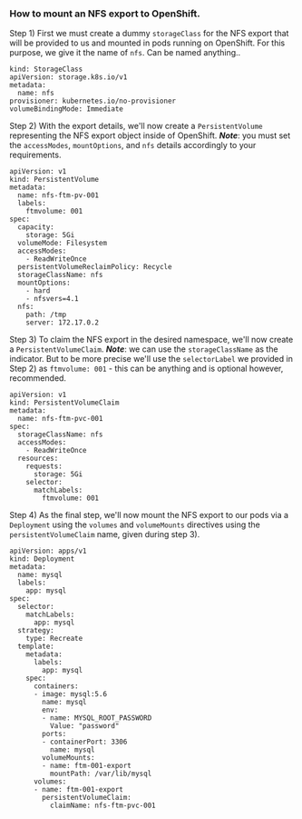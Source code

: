 ### How to mount an NFS export to OpenShift.

Step 1) First we must create a dummy `storageClass` for the NFS export that will be provided to us and mounted in pods running on OpenShift. For this purpose, we give it the name of `nfs`. Can be named anything..

~~~
kind: StorageClass
apiVersion: storage.k8s.io/v1
metadata:
  name: nfs
provisioner: kubernetes.io/no-provisioner
volumeBindingMode: Immediate
~~~

Step 2) With the export details, we'll now create a `PersistentVolume` representing the NFS export object inside of OpenShift. ***Note***: you must set the `accessModes`, `mountOptions`, and `nfs` details accordingly to your requirements.

~~~
apiVersion: v1
kind: PersistentVolume
metadata:
  name: nfs-ftm-pv-001
  labels:
    ftmvolume: 001
spec:
  capacity:
    storage: 5Gi
  volumeMode: Filesystem
  accessModes:
    - ReadWriteOnce
  persistentVolumeReclaimPolicy: Recycle
  storageClassName: nfs
  mountOptions:
    - hard
    - nfsvers=4.1
  nfs:
    path: /tmp
    server: 172.17.0.2
~~~

Step 3) To claim the NFS export in the desired namespace, we'll now create a `PersistentVolumeClaim`. ***Note***: we can use the `storageClassName` as the indicator. But to be more precise we'll use the `selectorLabel` we provided in Step 2) as `ftmvolume: 001` - this can be anything and is optional however, recommended. 

~~~
apiVersion: v1
kind: PersistentVolumeClaim
metadata:
  name: nfs-ftm-pvc-001
spec:
  storageClassName: nfs
  accessModes:
    - ReadWriteOnce
  resources:
    requests:
      storage: 5Gi
    selector: 
      matchLabels: 
        ftmvolume: 001
~~~

Step 4) As the final step, we'll now mount the NFS export to our pods via a `Deployment` using the `volumes` and `volumeMounts` directives using the `persistentVolumeClaim` name, given during step 3).

~~~
apiVersion: apps/v1
kind: Deployment
metadata:
  name: mysql
  labels:
    app: mysql
spec:
  selector:
    matchLabels:
      app: mysql
  strategy:
    type: Recreate
  template:
    metadata:
      labels:
        app: mysql
    spec:
      containers:
      - image: mysql:5.6
        name: mysql
        env:
        - name: MYSQL_ROOT_PASSWORD
          Value: "password"
        ports:
        - containerPort: 3306
          name: mysql
        volumeMounts:
        - name: ftm-001-export
          mountPath: /var/lib/mysql
      volumes:
      - name: ftm-001-export
        persistentVolumeClaim:
          claimName: nfs-ftm-pvc-001
~~~

